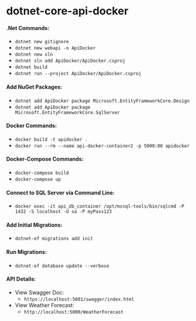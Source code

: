 # dotnet-core-api-docker

#### .Net Commands:
* `dotnet new gitignore`
* `dotnet new webapi -n ApiDocker`
* `dotnet new sln`
* `dotnet sln add ApiDocker/ApiDocker.csproj`
* `dotnet build`
* `dotnet run --project ApiDocker/ApiDocker.csproj`

#### Add NuGet Packages:
* `dotnet add ApiDocker package Microsoft.EntityFrameworkCore.Design`
* `dotnet add ApiDocker package Microsoft.EntityFrameworkCore.SqlServer`

#### Docker Commands:
* `docker build -t apidocker .`
* `docker run --rm --name api-docker-container2 -p 5000:80 apidocker`

#### Docker-Compose Commands:
* `docker-compose build`
* `docker-compose up`

#### Connect to SQL Server via Command Line:
* `docker exec -it api_db_container /opt/mssql-tools/bin/sqlcmd -P 1432 -S localhost -U sa -P myPass123`

#### Add Initial Migrations:
* `dotnet-ef migrations add init`

#### Run Migrations:
* `dotnet-ef database update --verbose`

#### API Details:
* View Swagger Doc:
  * `https://localhost:5001/swagger/index.html`
* View Weather Forecast:
  * `http://localhost:5000/WeatherForecast`

